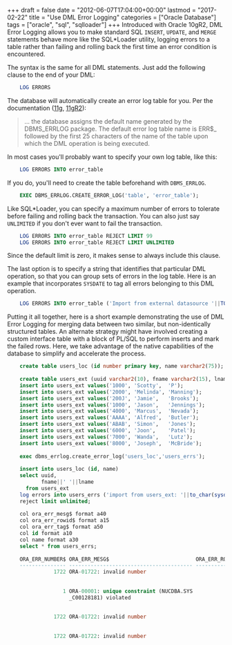 +++
draft       = false
date        = "2012-06-07T17:04:00+00:00"
lastmod     = "2017-02-22"
title       = "Use DML Error Logging"
categories  = ["Oracle Database"]
tags        = ["oracle", "sql", "sqlloader"]
+++
Introduced with Oracle 10gR2, DML Error Logging allows you to make standard SQL `INSERT`, `UPDATE`, and `MERGE` statements behave more like the SQL*Loader utility, logging errors to a table rather than failing and rolling back the first time an error condition is encountered. 

The syntax is the same for all DML statements. Just add the following clause to the end of your DML:

```sql
    LOG ERRORS 
```

The database will automatically create an error log table for you. Per the documentation ([11g][1], [11gR2][2]):
> … the database assigns the default name generated by the DBMS_ERRLOG package. The default error log table name is ERR$_ followed by the first 25 characters of the name of the table upon which the DML operation is being executed.

In most cases you'll probably want to specify your own log table, like this:

```sql
    LOG ERRORS INTO error_table
```

If you do, you'll need to create the table beforehand with `DBMS_ERRLOG`.

```sql
    EXEC DBMS_ERRLOG.CREATE_ERROR_LOG('table', 'error_table');
```

Like SQL*Loader, you can specify a maximum number of errors to tolerate before failing and rolling back the transaction. You can also just say `UNLIMITED` if you don't ever want to fail the transaction. 

```sql
    LOG ERRORS INTO error_table REJECT LIMIT 99
    LOG ERRORS INTO error_table REJECT LIMIT UNLIMITED
```

Since the default limit is zero, it makes sense to always include this clause.

The last option is to specify a string that identifies that particular DML operation, so that you can group sets of errors in the log table. Here is an example that incorporates `SYSDATE` to tag all errors belonging to this DML operation.

```sql
    LOG ERRORS INTO error_table ('Import from external datasource '||TO_CHAR(SYSDATE)) REJECT LIMIT UNLIMITED
```

Putting it all together, here is a short example demonstrating the use of DML Error Logging for merging data between two similar, but non-identically structured tables. An alternate strategy might have involved creating a custom interface table with a block of PL/SQL to perform inserts and mark the failed rows. Here, we take advantage of the native capabilities of the database to simplify and accelerate the process.

```sql
    create table users_loc (id number primary key, name varchar2(75));
    
    create table users_ext (uuid varchar2(10), fname varchar2(15), lname varchar2(20));
    insert into users_ext values('1000', 'Scotty',  'P');
    insert into users_ext values('2000', 'Melinda', 'Manning');
    insert into users_ext values('200J', 'Jamie',   'Brooks');
    insert into users_ext values('1000', 'Jason',   'Jennings');
    insert into users_ext values('4000', 'Marcus',  'Nevada');
    insert into users_ext values('AAAA', 'Alfred',  'Butler');
    insert into users_ext values('ABAB', 'Simon',   'Jones');
    insert into users_ext values('6000', 'Joon',    'Patel');
    insert into users_ext values('7000', 'Wanda',   'Lutz');
    insert into users_ext values('8000', 'Joseph',  'McBride');
    
    exec dbms_errlog.create_error_log('users_loc','users_errs');
    
    insert into users_loc (id, name) 
    select uuid, 
           fname||' '||lname 
      from users_ext 
    log errors into users_errs ('import from users_ext: '||to_char(sysdate)) 
    reject limit unlimited;
    
    col ora_err_mesg$ format a40
    col ora_err_rowid$ format a15
    col ora_err_tag$ format a50
    col id format a10
    col name format a30
    select * from users_errs;
    
    ORA_ERR_NUMBER$ ORA_ERR_MESG$                            ORA_ERR_ROWID$  ORA_ERR_OPTYP$ ORA_ERR_TAG$                                       ID         NAME                         
    --------------- ---------------------------------------- --------------- -------------- -------------------------------------------------- ---------- ------------------------------
               1722 ORA-01722: invalid number                                I              import from users_ext: 07-JUN-2012 12:00:09        200J       Jamie Brooks                   
                                                                                                                                                                                         
    
                  1 ORA-00001: unique constraint (NUCDBA.SYS                 I              import from users_ext: 07-JUN-2012 12:00:09        1000       Jason Jennings                 
                    _C00128181) violated                                                                                                                                                 
                                                                                                                                                                                         
    
               1722 ORA-01722: invalid number                                I              import from users_ext: 07-JUN-2012 12:00:09        AAAA       Alfred Butler                  
                                                                                                                                                                                         
    
               1722 ORA-01722: invalid number                                I              import from users_ext: 07-JUN-2012 12:00:09        ABAB       Simon Jones                    
```

[1]: http://docs.oracle.com/cd/B28359%5F01/server.111/b28286/statements%5F9014.htm
[2]: http://docs.oracle.com/cd/E11882_01/server.112/e25494/tables004.htm#InsertDMLErrorLogging

